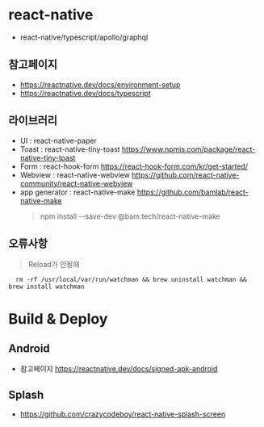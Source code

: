 # react-native

- react-native/typescript/apollo/graphql

## 참고페이지

- https://reactnative.dev/docs/environment-setup
- https://reactnative.dev/docs/typescript

## 라이브러리

- UI : react-native-paper
- Toast : react-native-tiny-toast <https://www.npmjs.com/package/react-native-tiny-toast>
- Form : react-hook-form <https://react-hook-form.com/kr/get-started/>
- Webview : react-native-webview <https://github.com/react-native-community/react-native-webview>
- app generator : react-native-make <https://github.com/bamlab/react-native-make>
  > npm install --save-dev @bam.tech/react-native-make

## 오류사항

> Reload가 안될때

```
  rm -rf /usr/local/var/run/watchman && brew uninstall watchman && brew install watchman
```

# Build & Deploy

## Android

- 참고페이지 <https://reactnative.dev/docs/signed-apk-android>

## Splash

- <https://github.com/crazycodeboy/react-native-splash-screen>
